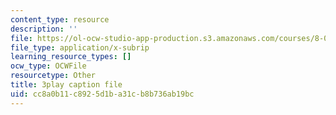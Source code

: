 ```yaml
---
content_type: resource
description: ''
file: https://ol-ocw-studio-app-production.s3.amazonaws.com/courses/8-01sc-classical-mechanics-fall-2016/cc8a0b11c8925d1ba31cb8b736ab19bc_1UD560RQ684.vtt
file_type: application/x-subrip
learning_resource_types: []
ocw_type: OCWFile
resourcetype: Other
title: 3play caption file
uid: cc8a0b11-c892-5d1b-a31c-b8b736ab19bc
---
```

